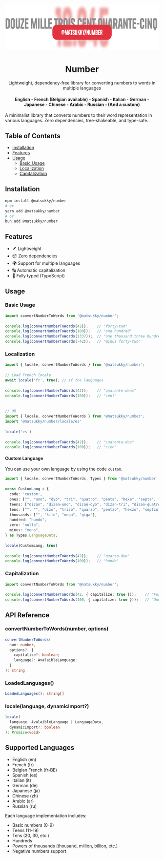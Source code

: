 <div align="center">
    <h1 style="border-bottom: none">
        <img src="./icon.svg" height="150">
        <h1>Number</h1>
        <p>Lightweight, dependency-free library for converting numbers to words in multiple languages</p>
        <h4>English - French (Belgian available) - Spanish - Italian - German - Japanese - Chinese - Arabic - Russian - (And a custom)</h4>
    </h1>
</div>

A minimalist library that converts numbers to their word representation in various languages. Zero dependencies, tree-shakeable, and type-safe.

## Table of Contents

- [Installation](#installation)
- [Features](#features)
- [Usage](#usage)
  - [Basic Usage](#basic-usage)
  - [Localization](#localization)
  - [Capitalization](#capitalization)

## Installation

```bash
npm install @matsukky/number
# or
yarn add @matsukky/number
# or
bun add @matsukky/number
```

## Features

- 🪶 Lightweight
- 📦 Zero dependencies
- 🌍 Support for multiple languages
- 🔠 Automatic capitalization
- 💪 Fully typed (TypeScript)

## Usage

### Basic Usage

```typescript
import convertNumberToWords from '@matsukky/number';

console.log(convertNumberToWords(42));    // "forty-two"
console.log(convertNumberToWords(100));   // "one hundred"
console.log(convertNumberToWords(1337));  // "one thousand three hundred thirty-seven"
console.log(convertNumberToWords(-42));   // "minus forty-two"
```

### Localization

```typescript
import { locale, convertNumberToWords } from '@matsukky/number';

// Load French locale
await locale('fr', true); // if the languages 

console.log(convertNumberToWords(42));    // "quarante-deux"
console.log(convertNumberToWords(100));   // "cent"


// OR
import { locale, convertNumberToWords } from '@matsukky/number';
import '@matsukky/number/locale/es'

locale('es')

console.log(convertNumberToWords(42));    // "cuarenta-dos"
console.log(convertNumberToWords(100));   // "cien"
```

#### Custom Language
You can use your own language by using the code ``custom``.

```typescript
import { locale, convertNumberToWords, Types } from '@matsukky/number';

const CustomLang = {
  code: 'custom',
  ones: ["", "uno", "dyo", "tri", "quatro", "penta", "hexa", "septa", "okto", "nova"],
  teens: ["dizan", "dizan-uno", "dizan-dyo", "dizan-tri", "dizan-quatro", "dizan-penta", "dizan-hexa", "dizan-septa", "dizan-okto", "dizan-nova"],
  tens: ["", "", "dizo", "trizo", "quarzo", "pentzo", "hexzo", "septzo", "okzo", "novzo"],
  thousands: ["", "kilo", "mega", "giga"],
  hundred: "hundo",
  zero: "nullo",
  minus: "meno",
} as Types.LanguageData;

locale(CustomLang, true)

console.log(convertNumberToWords(42));    // "quarzo-dyo"
console.log(convertNumberToWords(100));   // "hundo"
```

### Capitalization

```typescript
import convertNumberToWords from '@matsukky/number';

console.log(convertNumberToWords(42, { capitalize: true }));    // "Forty-two"
console.log(convertNumberToWords(100, { capitalize: true }));   // "One hundred"
```

## API Reference

### convertNumberToWords(number, options)

```typescript
convertNumberToWords(
  num: number, 
  options?: {
    capitalize?: boolean;
    language?: AvalaibleLanguage;
  }
): string
```

### LoadedLanguages()

```typescript
LoadedLanguages(): string[]
```

### locale(language, dynamicImport?)

```typescript
locale(
  language: AvalaibleLanguage | LanguageData, 
  dynamicImport?: boolean
): Promise<void>
```

## Supported Languages

- English (en)
- French (fr)
- Belgian French (fr-BE)
- Spanish (es)
- Italian (it)
- German (de)
- Japanese (ja)
- Chinese (zh)
- Arabic (ar)
- Russian (ru)

Each language implementation includes:
- Basic numbers (0-9)
- Teens (11-19)
- Tens (20, 30, etc.)
- Hundreds
- Powers of thousands (thousand, million, billion, etc.)
- Negative numbers support
